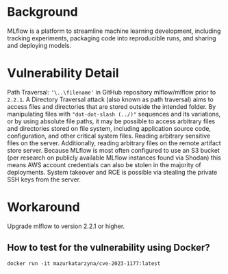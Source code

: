 # Background
MLflow is a platform to streamline machine learning development, including tracking experiments, packaging code into reproducible runs, and sharing and deploying models.

# Vulnerability Detail
Path Traversal: `'\..\filename'` in GitHub repository mlflow/mlflow prior to `2.2.1`.  A Directory Traversal attack (also known as path traversal) aims to access files and directories that are stored outside the intended folder. By manipulating files with `"dot-dot-slash (../)"` sequences and its variations, or by using absolute file paths, it may be possible to access arbitrary files and directories stored on file system, including application source code, configuration, and other critical system files. Reading arbitrary sensitive files on the server. Additionally, reading arbitrary files on the remote artifact store server. Because MLflow is most often configured to use an S3 bucket (per research on publicly available MLflow instances found via Shodan) this means AWS account credentials can also be stolen in the majority of deployments. System takeover and RCE is possible via stealing the private SSH keys from the server. 

# Workaround
Upgrade mlflow to version 2.2.1 or higher. 


## How to test for the vulnerability using Docker?
```
docker run -it mazurkatarzyna/cve-2023-1177:latest
```

